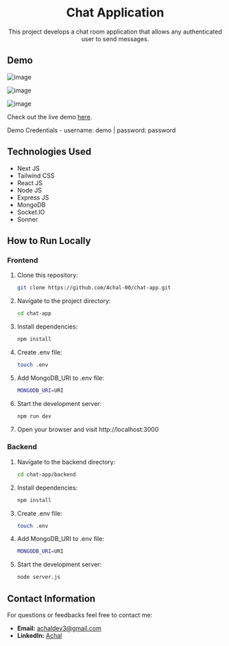 <h1 align='center'>Chat Application</h1>
<p align='center'>This project develops a chat room application that allows any authenticated user to send messages.
</p>

## Demo

![image](https://github.com/Achal-00/chat-app/assets/106076516/d7734163-60a9-43e8-bc58-90bc01101b74)

![image](https://github.com/Achal-00/chat-app/assets/106076516/6822489b-f58f-4075-99f5-45b1ee1dc79b)

![image](https://github.com/Achal-00/chat-app/assets/106076516/d4f688ee-7336-4488-9e70-589cf3bc6f9f)

Check out the live demo [here](https://chat-app00.vercel.app).

Demo Credentials - username: demo | password: password

## Technologies Used

- Next JS
- Tailwind CSS
- React JS
- Node JS
- Express JS
- MongoDB
- Socket.IO
- Sonner

## How to Run Locally

### Frontend

1. Clone this repository:
   ```bash
   git clone https://github.com/Achal-00/chat-app.git

2. Navigate to the project directory:
   ```bash
   cd chat-app

3. Install dependencies:
   ```bash
   npm install

4. Create .env file:
   ```bash
   touch .env

5. Add MongoDB_URI to .env file:
   ```bash
   MONGODB_URI=URI

6. Start the development server:
   ```bash
   npm run dev

7. Open your browser and visit http://localhost:3000

### Backend

1. Navigate to the backend directory:
   ```bash
   cd chat-app/backend

2. Install dependencies:
   ```bash
   npm install

3. Create .env file:
   ```bash
   touch .env

4. Add MongoDB_URI to .env file:
   ```bash
   MONGODB_URI=URI

5. Start the development server:
   ```bash
   node server.js

## Contact Information

For questions or feedbacks feel free to contact me:

- **Email:** achaldev3@gmail.com
- **LinkedIn:** [Achal](https://www.linkedin.com/in/-achal/)
